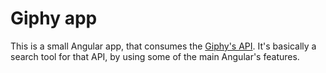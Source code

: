 # Giphy app
This is a small Angular app, that consumes the [Giphy's API](https://developers.giphy.com/ "Giphy's api").
It's basically a search tool for that API, by using some of the main Angular's features.